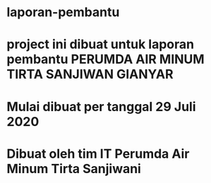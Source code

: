 # laporan-pembantu
# project ini dibuat untuk laporan pembantu PERUMDA AIR MINUM TIRTA SANJIWAN GIANYAR
# Mulai dibuat per tanggal 29 Juli 2020
# Dibuat oleh tim IT Perumda Air Minum Tirta Sanjiwani
